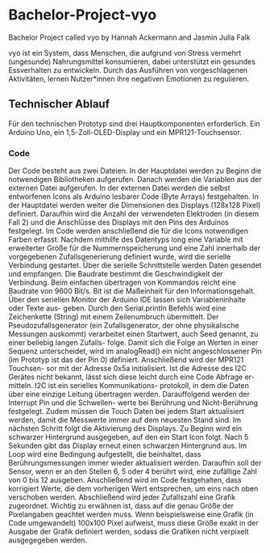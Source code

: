 # Bachelor-Project-vyo
Bachelor Project called vyo by Hannah Ackermann and Jasmin Julia Falk

vyo ist ein System, dass Menschen, die aufgrund von Stress vermehrt (ungesunde) Nahrungsmittel konsumieren, dabei unterstützt ein gesundes Essverhalten zu entwickeln. Durch das Ausführen von vorgeschlagenen Aktivitäten, lernen Nutzer*innen ihre negativen Emotionen zu regulieren.

## Technischer Ablauf
Für den technischen Prototyp sind drei Hauptkomponenten erforderlich. Ein Arduino Uno, ein 1,5-Zoll-OLED-Display und ein MPR121-Touchsensor.

### Code
Der Code besteht aus zwei Dateien. In der Hauptdatei werden zu Beginn die notwendigen Bibliotheken aufgerufen. Danach werden die Variablen aus der externen Datei aufgerufen. In der externen Datei werden die selbst entworfenen Icons als Arduino lesbarer Code (Byte Arrays) festgehalten. In der Hauptdatei werden weiter die Dimensionen des Displays (128x128 Pixel) definiert. Daraufhin wird
die Anzahl der verwendeten Elektroden (in diesem Fall 2) und die Anschlüsse des Displays mit den Pins des Arduinos festgelegt. Im Code werden anschließend die für die Icons notwendigen Farben erfasst.
Nachdem mithilfe des Datentyps long eine Variable mit erweiterter Größe für die Nummernspeicherung und eine Zahl innerhalb der vorgegebenen Zufallsgenerierung definiert wurde, wird die serielle Verbindung gestartet. Über die serielle Schnittstelle werden Daten gesendet und empfangen. Die Baudrate bestimmt die Geschwindigkeit der Verbindung. Beim einfachen übertragen von Kommandos reicht eine Baudrate von 9600 Bit/s. Bit ist die Maßeinheit für den Informationsgehalt.
Über den seriellen Monitor der Arduino IDE lassen sich Variableninhalte oder Texte aus- geben. Durch den Serial.println Befehls wird eine Zeichenkette (String) mit einem Zeilenumbruch übermittelt.
Der Pseudozufallsgenerator (ein Zufallsgenerator, der ohne physikalische Messungen auskommt) verarbeitet einen Startwert, auch Seed genannt, zu einer beliebig langen Zufalls- folge. Damit sich die Folge an Werten in einer Sequenz unterscheidet, wird im analogRead() ein nicht angeschlossener Pin (im Prototyp ist das der Pin 0) definiert.
Anschließend wird der MPR121 Touchsen- sor mit der Adresse 0x5a initialisiert. Ist die Adresse des I2C Gerätes nicht bekannt, lässt sich diese leicht durch eine Code Abfrage er- mitteln. I2C ist ein serielles Kommunikations- protokoll, in dem die Daten über eine einzige
Leitung übertragen werden. Darauffolgend werden der Interrupt Pin und die Schwellen- werte bei Berührung und Nicht-Berührung festgelegt. Zudem müssen die Touch Daten bei jedem Start aktualisiert werden, damit die Messwerte immer auf dem neuesten Stand sind.
Im nächsten Schritt folgt die Aktivierung
des Displays. Zu Beginn wird ein schwarzer Hintergrund ausgegeben, auf den ein Start Icon folgt. Nach 5 Sekunden gibt das Display erneut einen schwarzen Hintergrund aus.
Im Loop wird eine Bedingung aufgestellt,
die beinhaltet, dass Berührungsmessungen immer wieder aktualisiert werden. Daraufhin soll der Sensor, wenn er an den Stellen 6, 5 oder 4 berührt wird, eine zufällige Zahl von 0 bis 12 ausgeben. Anschließend wird im Code festgehalten, dass korrigiert Werte, die dem vorherigen Wert entsprechen, um eins nach oben verschoben werden.
Abschließend wird jeder Zufallszahl eine Grafik zugeordnet. Wichtig zu erwähnen ist, dass auf die genau Größe der Pixelangaben geachtet werden muss. Wenn beispielsweise eine Grafik (in Code umgewandelt) 100x100 Pixel aufweist, muss diese Größe exakt in der Ausgabe der Grafik definiert werden, sodass die Grafiken nicht verpixelt ausgegegeben werden.
